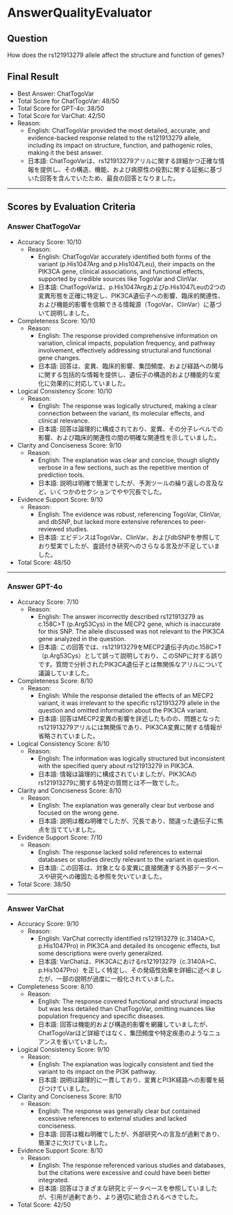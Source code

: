 # AnswerQualityEvaluator

## Question

How does the rs121913279 allele affect the structure and function of genes?

## Final Result

- Best Answer: ChatTogoVar
- Total Score for ChatTogoVar: 48/50
- Total Score for GPT-4o: 38/50
- Total Score for VarChat: 42/50
- Reason:
  - English: ChatTogoVar provided the most detailed, accurate, and evidence-backed response related to the rs121913279 allele, including its impact on structure, function, and pathogenic roles, making it the best answer.
  - 日本語: ChatTogoVarは、rs121913279アリルに関する詳細かつ正確な情報を提供し、その構造、機能、および病原性の役割に関する証拠に基づいた回答を含んでいたため、最良の回答となりました。

---

## Scores by Evaluation Criteria

### Answer ChatTogoVar
- Accuracy Score: 10/10
  - Reason: 
    - English: ChatTogoVar accurately identified both forms of the variant (p.His1047Arg and p.His1047Leu), their impacts on the PIK3CA gene, clinical associations, and functional effects, supported by credible sources like TogoVar and ClinVar. 
    - 日本語: ChatTogoVarは、p.His1047Argおよびp.His1047Leuの2つの変異形態を正確に特定し、PIK3CA遺伝子への影響、臨床的関連性、および機能的影響を信頼できる情報源（TogoVar、ClinVar）に基づいて説明しました。
- Completeness Score: 10/10
  - Reason: 
    - English: The response provided comprehensive information on variation, clinical impacts, population frequency, and pathway involvement, effectively addressing structural and functional gene changes.
    - 日本語: 回答は、変異、臨床的影響、集団頻度、および経路への関与に関する包括的な情報を提供し、遺伝子の構造的および機能的な変化に効果的に対応していました。
- Logical Consistency Score: 10/10
  - Reason: 
    - English: The response was logically structured, making a clear connection between the variant, its molecular effects, and clinical relevance.
    - 日本語: 回答は論理的に構成されており、変異、その分子レベルでの影響、および臨床的関連性の間の明確な関連性を示していました。
- Clarity and Conciseness Score: 9/10
  - Reason: 
    - English: The explanation was clear and concise, though slightly verbose in a few sections, such as the repetitive mention of prediction tools.
    - 日本語: 説明は明確で簡潔でしたが、予測ツールの繰り返しの言及など、いくつかのセクションでやや冗長でした。
- Evidence Support Score: 9/10
  - Reason: 
    - English: The evidence was robust, referencing TogoVar, ClinVar, and dbSNP, but lacked more extensive references to peer-reviewed studies.
    - 日本語: エビデンスはTogoVar、ClinVar、およびdbSNPを参照しており堅実でしたが、査読付き研究へのさらなる言及が不足していました。
- Total Score: 48/50

---

### Answer GPT-4o
- Accuracy Score: 7/10
  - Reason: 
    - English: The answer incorrectly described rs121913279 as c.158C>T (p.Arg53Cys) in the MECP2 gene, which is inaccurate for this SNP. The allele discussed was not relevant to the PIK3CA gene analyzed in the question.
    - 日本語: この回答では、rs121913279をMECP2遺伝子内のc.158C>T（p.Arg53Cys）として誤って説明しており、このSNPに対する誤りです。質問で分析されたPIK3CA遺伝子とは無関係なアリルについて議論していました。
- Completeness Score: 8/10
  - Reason: 
    - English: While the response detailed the effects of an MECP2 variant, it was irrelevant to the specific rs121913279 allele in the question and omitted information about the PIK3CA variant.
    - 日本語: 回答はMECP2変異の影響を詳述したものの、問題となったrs121913279アリルには無関係であり、PIK3CA変異に関する情報が省略されていました。
- Logical Consistency Score: 8/10
  - Reason: 
    - English: The information was logically structured but inconsistent with the specified query about rs121913279 in PIK3CA.
    - 日本語: 情報は論理的に構成されていましたが、PIK3CAのrs121913279に関する特定の質問とは不一致でした。
- Clarity and Conciseness Score: 8/10
  - Reason: 
    - English: The explanation was generally clear but verbose and focused on the wrong gene. 
    - 日本語: 説明は概ね明確でしたが、冗長であり、間違った遺伝子に焦点を当てていました。
- Evidence Support Score: 7/10
  - Reason: 
    - English: The response lacked solid references to external databases or studies directly relevant to the variant in question.
    - 日本語: この回答は、対象となる変異に直接関連する外部データベースや研究への確固たる参照を欠いていました。
- Total Score: 38/50

---

### Answer VarChat
- Accuracy Score: 9/10
  - Reason: 
    - English: VarChat correctly identified rs121913279 (c.3140A>C, p.His1047Pro) in PIK3CA and detailed its oncogenic effects, but some descriptions were overly generalized.
    - 日本語: VarChatは、PIK3CAにおけるrs121913279（c.3140A>C、p.His1047Pro）を正しく特定し、その発癌性効果を詳細に述べましたが、一部の説明が過度に一般化されていました。
- Completeness Score: 8/10
  - Reason: 
    - English: The response covered functional and structural impacts but was less detailed than ChatTogoVar, omitting nuances like population frequency and specific diseases.
    - 日本語: 回答は機能的および構造的影響を網羅していましたが、ChatTogoVarほど詳細ではなく、集団頻度や特定疾患のようなニュアンスを省いていました。
- Logical Consistency Score: 9/10
  - Reason: 
    - English: The explanation was logically consistent and tied the variant to its impact on the PI3K pathway.
    - 日本語: 説明は論理的に一貫しており、変異とPI3K経路への影響を結びつけていました。
- Clarity and Conciseness Score: 8/10
  - Reason: 
    - English: The response was generally clear but contained excessive references to external studies and lacked conciseness.
    - 日本語: 回答は概ね明確でしたが、外部研究への言及が過剰であり、簡潔さに欠けていました。
- Evidence Support Score: 8/10
  - Reason: 
    - English: The response referenced various studies and databases, but the citations were excessive and could have been better integrated.
    - 日本語: 回答はさまざまな研究とデータベースを参照していましたが、引用が過剰であり、より適切に統合されるべきでした。
- Total Score: 42/50